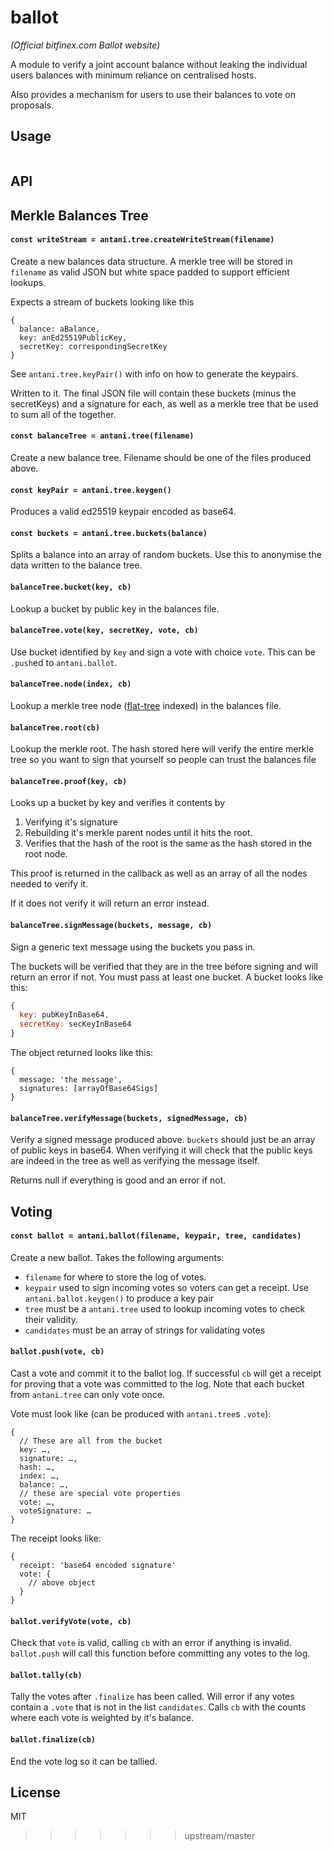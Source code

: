 # ballot
*(Official bitfinex.com Ballot website)*

A module to verify a joint account balance without leaking the individual users balances with minimum reliance on centralised hosts.

Also provides a mechanism for users to use their balances to vote on proposals.

## Usage

```js
```

## API

## Merkle Balances Tree

#### `const writeStream = antani.tree.createWriteStream(filename)`

Create a new balances data structure. A merkle tree will be stored in `filename` as
valid JSON but white space padded to support efficient lookups.

Expects a stream of buckets looking like this

```
{
  balance: aBalance,
  key: anEd25519PublicKey,
  secretKey: correspondingSecretKey
}
```

See `antani.tree.keyPair()` with info on how to generate the keypairs.

Written to it. The final JSON file will contain these buckets (minus the secretKeys) and a signature for each, as
well as a merkle tree that be used to sum all of the together.

#### `const balanceTree = antani.tree(filename)`

Create a new balance tree. Filename should be one of the files produced above.

#### `const keyPair = antani.tree.keygen()`

Produces a valid ed25519 keypair encoded as base64.

#### `const buckets = antani.tree.buckets(balance)`

Splits a balance into an array of random buckets. Use this to anonymise the data written to the balance tree.

#### `balanceTree.bucket(key, cb)`

Lookup a bucket by public key in the balances file.

#### `balanceTree.vote(key, secretKey, vote, cb)`

Use bucket identified by `key` and sign a vote with choice `vote`. This can
be `.push`ed to `antani.ballot`.

#### `balanceTree.node(index, cb)`

Lookup a merkle tree node ([flat-tree](https://github.com/mafintosh/flat-tree) indexed) in the balances file.

#### `balanceTree.root(cb)`

Lookup the merkle root. The hash stored here will verify the entire merkle tree so you want to sign that yourself
so people can trust the balances file

#### `balanceTree.proof(key, cb)`

Looks up a bucket by key and verifies it contents by

1. Verifying it's signature
1. Rebuilding it's merkle parent nodes until it hits the root.
1. Verifies that the hash of the root is the same as the hash stored in the root node.

This proof is returned in the callback as well as an array of all the nodes needed to verify it.

If it does not verify it will return an error instead.

#### `balanceTree.signMessage(buckets, message, cb)`

Sign a generic text message using the buckets you pass in.

The buckets will be verified that they are in the tree before signing and will return an error if not.
You must pass at least one bucket. A bucket looks like this:

```js
{
  key: pubKeyInBase64,
  secretKey: secKeyInBase64
}
```

The object returned looks like this:

```
{
  message: 'the message',
  signatures: [arrayOfBase64Sigs]
}
```

#### `balanceTree.verifyMessage(buckets, signedMessage, cb)`

Verify a signed message produced above. `buckets` should just be an array of public keys in base64.
When verifying it will check that the public keys are indeed in the tree as well as verifying the message itself.

Returns null if everything is good and an error if not.

## Voting

#### `const ballot = antani.ballot(filename, keypair, tree, candidates)`

Create a new ballot. Takes the following arguments:

* `filename` for where to store the log of votes.
* `keypair` used to sign incoming votes so voters can get a receipt. Use `antani.ballot.keygen()` to produce a key pair
* `tree` must be a `antani.tree` used to lookup incoming votes to check their validity.
* `candidates` must be an array of strings for validating votes

#### `ballot.push(vote, cb)`

Cast a vote and commit it to the ballot log. If successful `cb` will get a
receipt for proving that a vote was committed to the log. Note that each
bucket from `antani.tree` can only vote once.

Vote must look like (can be produced with `antani.tree`s `.vote`):

```
{
  // These are all from the bucket
  key: …,
  signature: …,
  hash: …,
  index: …,
  balance: …,
  // these are special vote properties
  vote: …,
  voteSignature: …
}
```

The receipt looks like:

```
{
  receipt: 'base64 encoded signature'
  vote: {
    // above object
  }
}
```

#### `ballot.verifyVote(vote, cb)`

Check that `vote` is valid, calling `cb` with an error if anything is invalid.
`ballot.push` will call this function before committing any votes to the log.


#### `ballot.tally(cb)`

Tally the votes after `.finalize` has been called. Will error if any votes
contain a `.vote` that is not in the list `candidates`. Calls `cb` with the
counts where each vote is weighted by it's balance.

#### `ballot.finalize(cb)`

End the vote log so it can be tallied.

## License

MIT
>>>>>>> upstream/master

